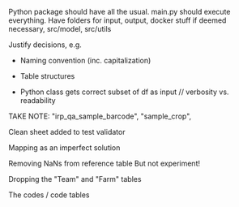 Python package should have all the usual. main.py should execute everything. Have folders for input, output, docker stuff if deemed necessary, src/model, src/utils

Justify decisions, e.g.
  - Naming convention (inc. capitalization)
  - Table structures

  - Python class gets correct subset of df as input // verbosity vs. readability


TAKE NOTE:
"irp_qa_sample_barcode",
"sample_crop",

Clean sheet added to test validator

Mapping as an imperfect solution

Removing NaNs from reference table
  But not experiment!

Dropping the "Team" and "Farm" tables


The codes / code tables
